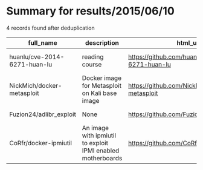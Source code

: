 
# Summary for results/2015/06/10
    
4 records found after deduplication

| full_name | description | html_url | matched_list | matched_count | pushed_at | size | stargazers_count | language | forks_count | vul_ids |
|------------------------------|-------------------------------------------------------------|-------------------------------------------------|----------------------------------|-----------------|---------------------------|--------|--------------------|------------|---------------|-------------------|
| huanlu/cve-2014-6271-huan-lu | reading course | https://github.com/huanlu/cve-2014-6271-huan-lu | ['cve-2'] | 1 | 2015-06-10 02:11:15+00:00 | 324 | 0 | nan | 0 | ['CVE-2014-6271'] |
| NickMich/docker-metasploit | Docker image for Metasploit on Kali base image | https://github.com/NickMich/docker-metasploit | ['metasploit module OR payload'] | 1 | 2015-06-10 13:45:52+00:00 | 116 | 0 | nan | 0 | [] |
| Fuzion24/adlibr_exploit | None | https://github.com/Fuzion24/adlibr_exploit | ['exploit'] | 1 | 2015-06-10 18:13:24+00:00 | 0 | 1 | nan | 0 | [] |
| CoRfr/docker-ipmiutil | An image with ipmiutil to exploit IPMI enabled motherboards | https://github.com/CoRfr/docker-ipmiutil | ['exploit'] | 1 | 2015-06-10 19:16:17+00:00 | 100 | 0 | nan | 2 | [] |
